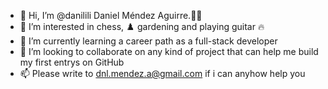 - 👋 Hi, I’m @danilili Daniel Méndez Aguirre.🙋‍♂️
- 👀 I’m interested in chess, ♟️ gardening and playing guitar 🔥
- 🌱 I’m currently learning a career path as a full-stack developer
- 💞️ I’m looking to collaborate on any kind of project that can help me build my first entrys on GitHub
- 📫 Please write to dnl.mendez.a@gmail.com if i can anyhow help you

<!---
danilili/danilili is a ✨ special ✨ repository because its `README.md` (this file) appears on your GitHub profile.
You can click the Preview link to take a look at your changes.
--->
